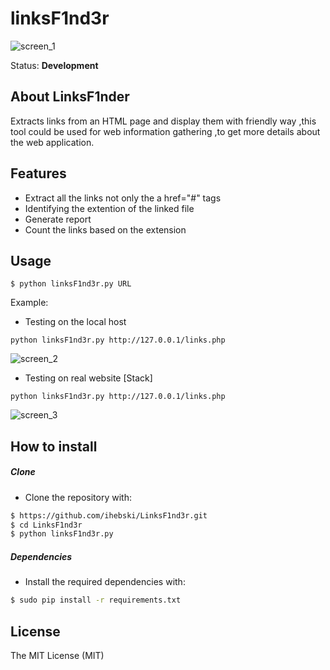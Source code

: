 # linksF1nd3r
![screen_1](http://i.imgur.com/yAIsB4F.png)

Status: **Development**
## About LinksF1nder
Extracts links from an HTML page and display them with friendly way ,this tool could be used for web information gathering ,to get more details about the web application.

## Features

* Extract all the links not only the a href="#" tags
* Identifying the extention of the linked file
* Generate report
* Count the links based on the extension

## Usage

~~~
$ python linksF1nd3r.py URL

~~~

Example:
* Testing on the local host
~~~
python linksF1nd3r.py http://127.0.0.1/links.php
~~~
![screen_2](http://i.imgur.com/ifYafoX.png)

* Testing on real website [Stack]
~~~
python linksF1nd3r.py http://127.0.0.1/links.php
~~~
![screen_3](http://i.imgur.com/DdeK4bF.png)




## How to install
##### Clone
 - Clone the repository with:
```sh
$ https://github.com/ihebski/LinksF1nd3r.git
$ cd LinksF1nd3r
$ python linksF1nd3r.py
```
##### Dependencies
* Install the required dependencies with:
```bash
$ sudo pip install -r requirements.txt
```
## License
The MIT License (MIT)